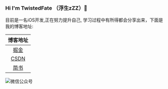 ### Hi I'm TwistedFate （浮生zZZ）👋

目前是一名iOS开发,正在努力提升自己, 学习过程中有所得都会分享出来，下面是我的博客地址:

|博客地址|
| :----: |
|[掘金](https://juejin.im/user/3245414056734590/posts)|
|[CSDN](https://blog.csdn.net/ShadowOfMaster)|
|[简书](https://www.jianshu.com/u/eb3b6d308aad)|


![微信公众号](https://cdn.jsdelivr.net/gh/ZpFate/ImageService@master/uPic/img_2020_10_28_15_47_49.png "微信公众号")


<!--
**ZpFate/ZpFate** is a ✨ _special_ ✨ repository because its `README.md` (this file) appears on your GitHub profile.

Here are some ideas to get you started:

- 🔭 I’m currently working on ...
- 🌱 I’m currently learning ...
- 👯 I’m looking to collaborate on ...
- 🤔 I’m looking for help with ...
- 💬 Ask me about ...
- 📫 How to reach me: ...
- 😄 Pronouns: ...
- ⚡ Fun fact: ...
-->
